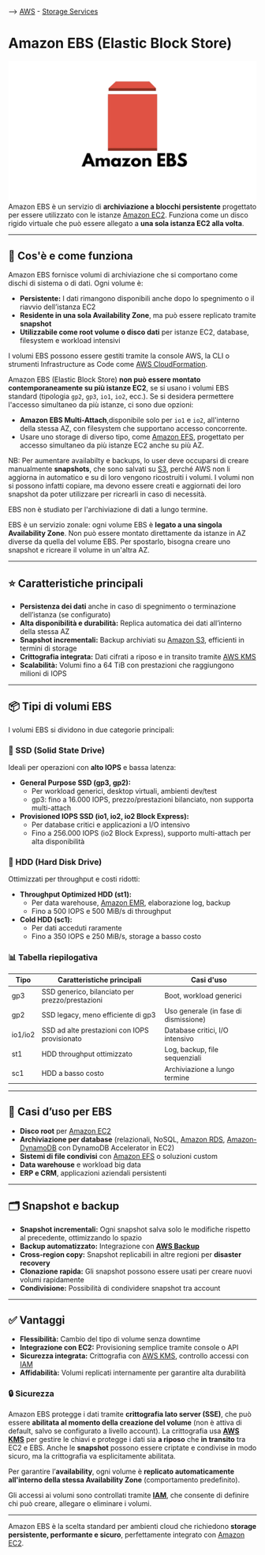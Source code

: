 --> [AWS](/00-Intro/AWS.md)  -  [Storage Services](/02-Storage-services/AWS-Storage-Services.md)

# Amazon EBS (Elastic Block Store)

![ebs](img/ebs.jpg)
Amazon EBS è un servizio di **archiviazione a blocchi persistente** progettato per essere utilizzato con le istanze [Amazon EC2](/01-Compute-options/Amazon-EC2.md). 
Funziona come un disco rigido virtuale che può essere allegato a **una sola istanza EC2 alla volta**.



---

## 🔧 Cos'è e come funziona

Amazon EBS fornisce volumi di archiviazione che si comportano come dischi di sistema o di dati. Ogni volume è:

- **Persistente:** I dati rimangono disponibili anche dopo lo spegnimento o il riavvio dell’istanza EC2
- **Residente in una sola Availability Zone**, ma può essere replicato tramite **snapshot**
- **Utilizzabile come root volume o disco dati** per istanze EC2, database, filesystem e workload intensivi

I volumi EBS possono essere gestiti tramite la console AWS, la CLI o strumenti Infrastructure as Code come [AWS CloudFormation](/01-Compute-options/AWS-Cloud-Formation.md).

Amazon EBS (Elastic Block Store) **non può essere montato contemporaneamente su più istanze EC2**, se si usano i volumi EBS standard (tipologia `gp2`, `gp3`, `io1`, `io2`, ecc.).
Se si desidera permettere l'accesso simultaneo da più istanze, ci sono due opzioni: 
- **Amazon EBS Multi-Attach**,disponibile solo per `io1` e `io2`, all'interno della stessa AZ, con filesystem che supportano accesso concorrente.
- Usare uno storage di diverso tipo, come [Amazon EFS](/02-Storage-services/Amazon-EFS.md), progettato per accesso simultaneo da più istanze EC2 anche su più AZ.

NB: Per aumentare availabilty e backups, lo user deve occuparsi di creare manualmente **snapshots**, che sono salvati su [S3](/02-Storage-services/Amazon-S3.md), perché AWS non li aggiorna in automatico e su di loro vengono ricostruiti i volumi.
I volumi non si possono infatti copiare, ma devono essere creati e aggiornati dei loro snapshot da poter utilizzare per ricrearli in caso di necessità.

EBS non è studiato per l'archiviazione di dati a lungo termine.

EBS è un servizio zonale: ogni volume EBS è **legato a una singola Availability Zone**. Non può essere montato direttamente da istanze in AZ diverse da quella del volume EBS. Per spostarlo, bisogna creare uno snapshot e ricreare il volume in un'altra AZ.

---

## ⭐ Caratteristiche principali

- **Persistenza dei dati** anche in caso di spegnimento o terminazione dell’istanza (se configurato)
- **Alta disponibilità e durabilità:** Replica automatica dei dati all’interno della stessa AZ
- **Snapshot incrementali:** Backup archiviati su [Amazon S3](/02-Storage-services/Amazon-S3.md), efficienti in termini di storage
- **Crittografia integrata:** Dati cifrati a riposo e in transito tramite [AWS KMS](/09-Sicurezza-Compliance-Governance/Sicurezza/AWS-KMS.md)
- **Scalabilità:** Volumi fino a 64 TiB con prestazioni che raggiungono milioni di IOPS

---

## 📦 Tipi di volumi EBS

I volumi EBS si dividono in due categorie principali:

### 🔹 SSD (Solid State Drive)

Ideali per operazioni con **alto IOPS** e bassa latenza:

- **General Purpose SSD (gp3, gp2):**
  - Per workload generici, desktop virtuali, ambienti dev/test
  - gp3: fino a 16.000 IOPS, prezzo/prestazioni bilanciato, non supporta multi-attach
- **Provisioned IOPS SSD (io1, io2, io2 Block Express):**
  - Per database critici e applicazioni a I/O intensivo
  - Fino a 256.000 IOPS (io2 Block Express), supporto multi-attach per alta disponibilità

### 🔸 HDD (Hard Disk Drive)

Ottimizzati per throughput e costi ridotti:

- **Throughput Optimized HDD (st1):**
  - Per data warehouse, [Amazon EMR](/07-IA-ML-Analytics/Analytics/Amazon-EMR.md), elaborazione log, backup
  - Fino a 500 IOPS e 500 MiB/s di throughput
- **Cold HDD (sc1):**
  - Per dati acceduti raramente
  - Fino a 350 IOPS e 250 MiB/s, storage a basso costo

### 📊 Tabella riepilogativa

| Tipo    | Caratteristiche principali                                 | Casi d'uso                                   |
|---------|------------------------------------------------------------|----------------------------------------------|
| gp3     | SSD generico, bilanciato per prezzo/prestazioni            | Boot, workload generici                      |
| gp2     | SSD legacy, meno efficiente di gp3                         | Uso generale (in fase di dismissione)        |
| io1/io2 | SSD ad alte prestazioni con IOPS provisionato              | Database critici, I/O intensivo              |
| st1     | HDD throughput ottimizzato                                 | Log, backup, file sequenziali                |
| sc1     | HDD a basso costo                                          | Archiviazione a lungo termine               |

---

## 🚀 Casi d’uso per EBS

- **Disco root** per [Amazon EC2](/01-Compute-options/Amazon-EC2.md)
- **Archiviazione per database** (relazionali, NoSQL, [Amazon RDS](/04-Database-services/Amazon-RDS.md), [Amazon-DynamoDB](/04-Database-services/Amazon-DynamoDB.md) con DynamoDB Accelerator in EC2)
- **Sistemi di file condivisi** con [Amazon EFS](/02-Storage-services/Amazon-EFS.md) o soluzioni custom
- **Data warehouse** e workload big data
- **ERP e CRM**, applicazioni aziendali persistenti

---

## 🗂️ Snapshot e backup

- **Snapshot incrementali:** Ogni snapshot salva solo le modifiche rispetto al precedente, ottimizzando lo spazio
- **Backup automatizzato:** Integrazione con **[AWS Backup](/02-Storage-services/AWS-Backup.md)**
- **Cross-region copy:** Snapshot replicabili in altre regioni per **disaster recovery**
- **Clonazione rapida:** Gli snapshot possono essere usati per creare nuovi volumi rapidamente
- **Condivisione:** Possibilità di condividere snapshot tra account

---

## ✅ Vantaggi

- **Flessibilità:** Cambio del tipo di volume senza downtime
- **Integrazione con EC2:** Provisioning semplice tramite console o API
- **Sicurezza integrata:** Crittografia con [AWS KMS](/09-Sicurezza-Compliance-Governance/Sicurezza/AWS-KMS.md), controllo accessi con [IAM](/09-Sicurezza-Compliance-Governance/Sicurezza/AWS-IAM.md)
- **Affidabilità:** Volumi replicati internamente per garantire alta durabilità

### 🔒 Sicurezza

Amazon EBS protegge i dati tramite **crittografia lato server (SSE)**, che può essere **abilitata al momento della creazione del volume** (non è attiva di default, salvo se configurato a livello account). La crittografia usa **[AWS KMS](/09-Sicurezza-Compliance-Governance/Sicurezza/AWS-KMS.md)** per gestire le chiavi e protegge i dati sia **a riposo** che **in transito** tra EC2 e EBS. 
Anche le **snapshot** possono essere criptate e condivise in modo sicuro, ma la crittografia va esplicitamente abilitata.

Per garantire l’**availability**, ogni volume è **replicato automaticamente all'interno della stessa Availability Zone** (comportamento predefinito). 

Gli accessi ai volumi sono controllati tramite **[IAM](/09-Sicurezza-Compliance-Governance/Sicurezza/AWS-IAM.md)**, che consente di definire chi può creare, allegare o eliminare i volumi. 

---

Amazon EBS è la scelta standard per ambienti cloud che richiedono **storage persistente, performante e sicuro**, perfettamente integrato con [Amazon EC2](/01-Compute-options/Amazon-EC2.md).
